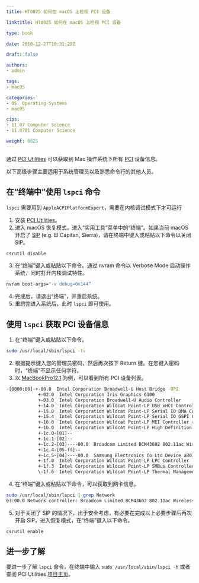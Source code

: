 ```yaml
---
title: HT0025 如何在 macOS 上检视 PCI 设备

linktitle: HT0025 如何在 macOS 上检视 PCI 设备

type: book

date: 2018-12-27T10:31:29Z

draft: false

authors:
- admin

tags:
- macOS

categories:
- OS. Operating Systems
- macOS

cips: 
- 11.07 Computer Science 
- 11.0701 Computer Science

weight: 0025
---
```


通过 [PCI Utilities](mj.ucw.cz/sw/pciutils/) 可以获取到 Mac 操作系统下所有 [PCI](https://en.wikipedia.org/wiki/Conventional_PCI) 设备信息。

以下高级步骤主要适用于系统管理员以及熟悉命令行的其他人员。

## 在“终端中”使用 `lspci` 命令

`lspci` 需要用到 `AppleACPIPlatformExpert`，需要在内核调试模式下才可运行

1. 安装 [PCI Utilities](https://github.com/pciutils/pciutils)。
2. 进入 macOS 恢复模式，进入“实用工具”菜单中的“终端”。如果当前 macOS 开启了 [SIP](https://en.wikipedia.org/wiki/System_Integrity_Protection) (e.g. El Capitan, Sierra)，请在终端中键入或粘贴以下命令以关闭 SIP。

```bash
csrutil disable
```

3. 在“终端“键入或粘贴以下命令。通过 nvram  命令以 Verbose Mode 启动操作系统，同时打开内核调试特性。

```bash
nvram boot-args="-v debug=0x144”
```

4. 完成后，请退出“终端”，并重启系统。
5. 重启完进入系统后，此时 `lspci` 即可使用。

## 使用 `lspci` 获取 PCI 设备信息

1. 在“终端”键入或粘贴以下命令。

```bash
sudo /usr/local/sbin/lspci -tv
```

2. 根据提示键入您的管理员密码，然后再次按下 Return 键。在您键入密码时，“终端”不显示任何字符。
3. 以 [MacBookPro12,1](https://support.apple.com/en-us/HT201300) 为例，可以看到所有 PCI 设备列表。

```bash
-[0000:00]-+-00.0  Intel Corporation Broadwell-U Host Bridge -OPI
            +-02.0  Intel Corporation Iris Graphics 6100
            +-03.0  Intel Corporation Broadwell-U Audio Controller
            +-14.0  Intel Corporation Wildcat Point-LP USB xHCI Controller
            +-15.0  Intel Corporation Wildcat Point-LP Serial IO DMA Controller
            +-15.4  Intel Corporation Wildcat Point-LP Serial IO GSPI Controller #1
            +-16.0  Intel Corporation Wildcat Point-LP MEI Controller #1
            +-1b.0  Intel Corporation Wildcat Point-LP High Definition Audio Controller
            +-1c.0-[01]--
            +-1c.1-[02]--
            +-1c.2-[03]----00.0  Broadcom Limited BCM43602 802.11ac Wireless LAN SoC
            +-1c.4-[05-ff]--
            +-1c.5-[04]----00.0  Samsung Electronics Co Ltd Device a801
            +-1f.0  Intel Corporation Wildcat Point-LP LPC Controller
            +-1f.3  Intel Corporation Wildcat Point-LP SMBus Controller
            \-1f.6  Intel Corporation Wildcat Point-LP Thermal Management Controller
```

4. 在“终端”键入或粘贴以下命令，可以获取到网卡信息。

```bash
sudo /usr/local/sbin/lspci | grep Network
03:00.0 Network controller: Broadcom Limited BCM43602 802.11ac Wireless LAN SoC (rev 01)
```

5. 对于关闭了 SIP 的情况下，出于安全考虑，有必要在完成以上必要步骤后再次开启 SIP，进入恢复模式，在“终端”键入以下命令。

```bash
csrutil enable
```

## 进一步了解

要进一步了解 `lspci` 命令，在终端中输入 `sudo /usr/local/sbin/lspci -h` 或者查阅 PCI Utilities [项目主页](mj.ucw.cz/sw/pciutils/)。